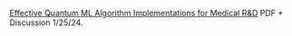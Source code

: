 [Effective Quantum ML Algorithm Implementations for Medical R&D](https://www.chemicalqdevice.com/effective-qml-algorithms-for-medical-rd) PDF + Discussion 1/25/24.
